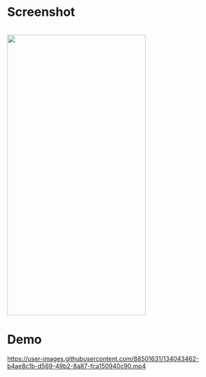 # Screenshot
<br>

<img src="https://user-images.githubusercontent.com/88501631/134042982-c7eaf056-e20e-4aba-9ae6-c5b097443e64.png" width="320" height="650"/>
<br>




# Demo




https://user-images.githubusercontent.com/88501631/134043462-b4ae8c1b-d569-49b2-8a87-fca150940c90.mp4

